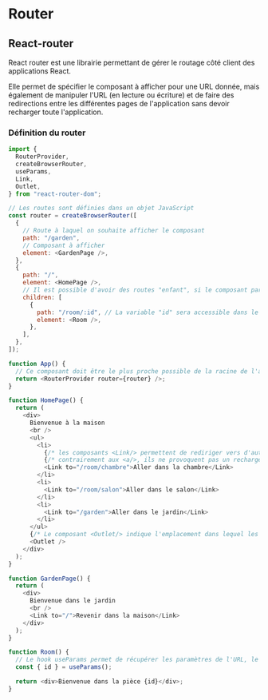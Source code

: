 # Router

## React-router

React router est une librairie permettant de gérer le routage côté client des applications React.

Elle permet de spécifier le composant à afficher pour une URL donnée, mais également de manipuler l'URL (en lecture ou écriture) et de faire des redirections entre les différentes pages de l'application sans devoir recharger toute l'application.

### Définition du router

```js
import {
  RouterProvider,
  createBrowserRouter,
  useParams,
  Link,
  Outlet,
} from "react-router-dom";

// Les routes sont définies dans un objet JavaScript
const router = createBrowserRouter([
  {
    // Route à laquel on souhaite afficher le composant
    path: "/garden",
    // Composant à afficher
    element: <GardenPage />,
  },
  {
    path: "/",
    element: <HomePage />,
    // Il est possible d'avoir des routes "enfant", si le composant parent rends un <Outlet/>
    children: [
      {
        path: "/room/:id", // La variable "id" sera accessible dans le composant avec useParams
        element: <Room />,
      },
    ],
  },
]);

function App() {
  // Ce composant doit être le plus proche possible de la racine de l'application
  return <RouterProvider router={router} />;
}

function HomePage() {
  return (
    <div>
      Bienvenue à la maison
      <br />
      <ul>
        <li>
          {/* les composants <Link/> permettent de rediriger vers d'autres routes */}
          {/* contrairement aux <a/>, ils ne provoquent pas un rechargement complet de la page */}
          <Link to="/room/chambre">Aller dans la chambre</Link>
        </li>
        <li>
          <Link to="/room/salon">Aller dans le salon</Link>
        </li>
        <li>
          <Link to="/garden">Aller dans le jardin</Link>
        </li>
      </ul>
      {/* Le composant <Outlet/> indique l'emplacement dans lequel les composants des routes enfant seront rendus (ici un éventuel composant <Room/>) */}
      <Outlet />
    </div>
  );
}

function GardenPage() {
  return (
    <div>
      Bienvenue dans le jardin
      <br />
      <Link to="/">Revenir dans la maison</Link>
    </div>
  );
}

function Room() {
  // Le hook useParams permet de récupérer les paramètres de l'URL, le nom récupéré doit être le même que celui déclaré dans l'URL, ici id
  const { id } = useParams();

  return <div>Bienvenue dans la pièce {id}</div>;
}
```
